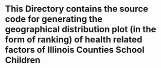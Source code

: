 # This Directory contains the source code for generating the geographical distribution plot (in the form of ranking) of health related factors of Illinois Counties School Children
